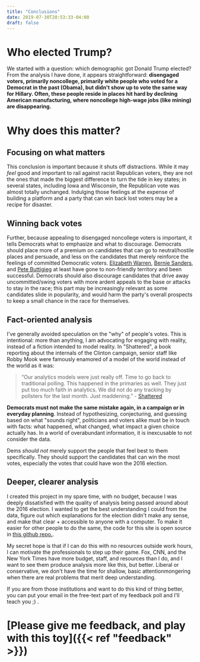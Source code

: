 ```yaml
---
title: "Conclusions"
date: 2019-07-30T20:53:33-04:00
draft: false
---
```


# Who elected Trump?

We started with a question: which demographic got Donald Trump elected?  From the analysis I have done, it appears straightforward: **disengaged voters, primarily noncollege, primarily white people who voted for a Democrat in the past (Obama), but didn't show up to vote the same way for Hillary.  Often, these people reside in places hit hard by declining American manufacturing, where noncollege high-wage jobs (like mining) are disappearing.**

# Why does this matter?

## Focusing on what matters

This conclusion is important because it shuts off distractions.  While it may _feel_ good and important to rail against racist Republican voters, they are not the ones that made the biggest difference to turn the tide in key states; in several states, including Iowa and Wisconsin, the Republican vote was almost totally unchanged.  Indulging those feelings at the expense of building a platform and a party that can win back lost voters may be a recipe for disaster.

## Winning back votes

Further, because appealing to disengaged noncollege voters is important, it tells Democrats what to emphasize and what to discourage.  Democrats should place more of a premium on candidates that can go to neutral/hostile places and persuade, and less on the candidates that merely reinforce the feelings of committed Democratic voters.  [Elizabeth Warren](https://www.politico.com/story/2019/05/11/warren-west-virginia-2020-1317611), [Bernie Sanders](https://thehill.com/homenews/campaign/439027-sanders-townhall-audience-cheers-after-fox-news-host-asks-if-theyd-support), and [Pete Buttigieg](https://www.nytimes.com/interactive/2019/05/19/us/politics/buttigieg-fox-town-hall.html) at least have gone to non-friendly territory and been successful.  Democrats should also discourage candidates that drive away uncommitted/swing voters with more ardent appeals to the base or attacks to stay in the race; this part may be increasingly relevant as some candidates slide in popularity, and would harm the party's overall prospects to keep a small chance in the race for themselves.

## Fact-oriented analysis

I've generally avoided speculation on the "why" of people's votes.  This is intentional: more than anything, I am advocating for engaging with reality, instead of a fiction intended to model reality.  In "Shattered", a book reporting about the internals of the Clinton campaign, senior staff like Robby Mook were famously enamored of a model of the world instead of the world as it was:

> “Our analytics models were just really off. Time to go back to traditional polling.  This happened in the primaries as well. They just put too much faith in analytics. We did not do any tracking by pollsters for the last month. Just maddening.”  - [Shattered](https://www.amazon.com/Shattered-Inside-Hillary-Clintons-Campaign/dp/0553447084)

**Democrats must not make the same mistake again, in a campaign or in everyday planning**. Instead of hypothesizing, conjecturing, and guessing based on what "sounds right", politicians and voters alike must be in touch with facts: what happened, what changed, what impact a given choice actually has.  In a world of overabundant information, it is inexcusable to not consider the data.

Dems _should not_ merely support the people that feel best to them specifically.  They should support the candidates that can win the most votes, especially the votes that could have won the 2016 election.

## Deeper, clearer analysis

I created this project in my spare time, with no budget, because I was deeply dissatisfied with the quality of analysis being passed around about the 2016 election.  I wanted to get the best understanding I could from the data, figure out which explanations for the election didn't make any sense, and make that clear + accessible to anyone with a computer.  To make it easier for other people to do the same, the code for this site is open source in [this github repo.](https://github.com/bwarren2/voting_public).

My secret hope is that if I can do this with no resources outside work hours, I can motivate the professionals to step up their game.  Fox, CNN, and the New York Times have more budget, staff, and resources than I do, and I want to see them produce analysis more like this, but better.  Liberal or conservative, we don't have the time for shallow, basic attentionmongering when there are real problems that merit deep understanding.

If you are from those institutions and want to do this kind of thing better, you can put your email in the free-text part of my feedback poll and I'll teach you ;) .

# [Please give me feedback, and play with this toy]({{< ref "feedback" >}})
